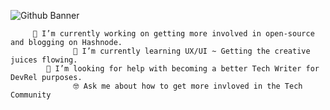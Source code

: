 ![Github Banner](https://user-images.githubusercontent.com/43870819/233871837-ebc0d097-6258-4dcc-b189-06d6570e711e.png)


         🔭 I’m currently working on getting more involved in open-source and blogging on Hashnode. 
                  🌱 I’m currently learning UX/UI ~ Getting the creative juices flowing. 
            🤔 I’m looking for help with becoming a better Tech Writer for DevRel purposes.
                  🤓 Ask me about how to get more invloved in the Tech Community






